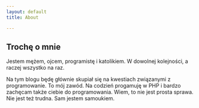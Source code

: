 ```yaml
---
layout: default
title: About

---
```

## Trochę o mnie

Jestem mężem, ojcem, programistę i  katolikiem. W dowolnej kolejności, a raczej wszystko na raz.

Na tym blogu będę głównie skupiał się na kwestiach związanymi z programowanie. To mój zawód.
Na codzień progamuję w PHP i bardzo zachęcam także ciebie do programowania. 
Wiem, to nie jest prosta sprawa. Nie jest też trudna. Sam jestem samoukiem.
 
